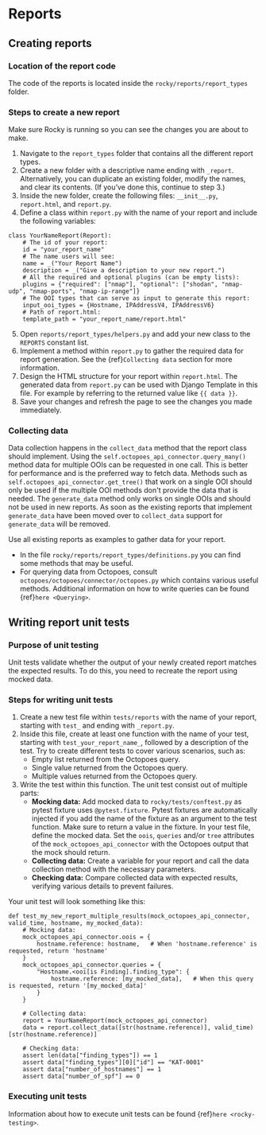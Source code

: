 # Reports

## Creating reports

### Location of the report code

The code of the reports is located inside the `rocky/reports/report_types` folder.

### Steps to create a new report

Make sure Rocky is running so you can see the changes you are about to make.

1. Navigate to the `report_types` folder that contains all the different report types.
2. Create a new folder with a descriptive name ending with `_report`. Alternatively, you can duplicate an existing folder, modify the names, and clear its contents. (If you’ve done this, continue to step 3.)
3. Inside the new folder, create the following files: `__init__.py`, `report.html`, and `report.py`.
4. Define a class within `report.py` with the name of your report and include the following variables:

```
class YourNameReport(Report):
    # The id of your report:
    id = "your_report_name"
    # The name users will see:
    name = _("Your Report Name")
    description = _("Give a description to your new report.")
    # All the required and optional plugins (can be empty lists):
    plugins = {"required": ["nmap"], "optional": ["shodan", "nmap-udp", "nmap-ports", "nmap-ip-range"]}
    # The OOI types that can serve as input to generate this report:
    input_ooi_types = {Hostname, IPAddressV4, IPAddressV6}
    # Path of report.html:
    template_path = "your_report_name/report.html"
```

5. Open `reports/report_types/helpers.py` and add your new class to the `REPORTS` constant list.
6. Implement a method within `report.py` to gather the required data for report generation. See the {ref}`Collecting data` section for more information.
7. Design the HTML structure for your report within `report.html`. The generated data from `report.py` can be used with Django Template in this file. For example by referring to the returned value like `{{ data }}`.
8. Save your changes and refresh the page to see the changes you made immediately.

### Collecting data

Data collection happens in the `collect_data` method that the report class should implement. Using the `self.octopoes_api_connector.query_many()` method data for multiple OOIs can be requested in one call. This is better for performance and is the preferred way to fetch data. Methods such as `self.octopoes_api_connector.get_tree()` that work on a single OOI should only be used if the multiple OOI methods don't provide the data that is needed.
The `generate_data` method only works on single OOIs and should not be used in new reports. As soon as the existing reports that implement `generate_data` have been moved over to `collect_data` support for `generate_data` will be removed.

Use all existing reports as examples to gather data for your report.

- In the file `rocky/reports/report_types/definitions.py` you can find some methods that may be useful.
- For querying data from Octopoes, consult `octopoes/octopoes/connector/octopoes.py` which contains various useful methods. Additional information on how to write queries can be found {ref}`here <Querying>`.

## Writing report unit tests

### Purpose of unit testing

Unit tests validate whether the output of your newly created report matches the expected results. To do this, you need to recreate the report using mocked data.

### Steps for writing unit tests

1. Create a new test file within `tests/reports` with the name of your report, starting with `test_` and ending with `_report.py`.
2. Inside this file, create at least one function with the name of your test, starting with `test_your_report_name_`, followed by a description of the test. Try to create different tests to cover various scenarios, such as:
   - Empty list returned from the Octopoes query.
   - Single value returned from the Octopoes query.
   - Multiple values returned from the Octopoes query.
3. Write the test within this function. The unit test consist out of multiple parts:
   - **Mocking data:** Add mocked data to `rocky/tests/conftest.py` as pytest fixture uses `@pytest.fixture`. Pytest fixtures are automatically injected if you add the name of the fixture as an argument to the test function. Make sure to return a value in the fixture. In your test file, define the mocked data. Set the `oois`, `queries` and/or `tree` attributes of the `mock_octopoes_api_connector` with the Octopoes output that the mock should return.
   - **Collecting data:** Create a variable for your report and call the data collection method with the necessary parameters.
   - **Checking data:** Compare collected data with expected results, verifying various details to prevent failures.

Your unit test will look something like this:

```
def test_my_new_report_multiple_results(mock_octopoes_api_connector, valid_time, hostname, my_mocked_data):
    # Mocking data:
    mock_octopoes_api_connector.oois = {
        hostname.reference: hostname,   # When 'hostname.reference' is requested, return 'hostname'
    }
    mock_octopoes_api_connector.queries = {
        "Hostname.<ooi[is Finding].finding_type": {
            hostname.reference: [my_mocked_data],   # When this query is requested, return '[my_mocked_data]'
        }
    }

    # Collecting data:
    report = YourNameReport(mock_octopoes_api_connector)
    data = report.collect_data([str(hostname.reference)], valid_time)[str(hostname.reference)]

    # Checking data:
    assert len(data["finding_types"]) == 1
    assert data["finding_types"][0]["id"] == "KAT-0001"
    assert data["number_of_hostnames"] == 1
    assert data["number_of_spf"] == 0

```

### Executing unit tests

Information about how to execute unit tests can be found {ref}`here <rocky-testing>`.
